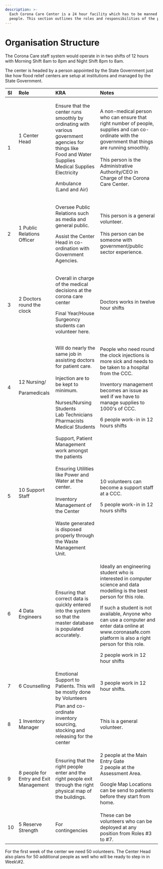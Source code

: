 ```yaml
---
description: >-
  Each Corona Care Center is a 24 hour facility which has to be manned by 42
  people. This section outlines the roles and responsibilities of the personnel.
---
```


# Organisation Structure

The Corona Care staff system would operate in in two shifts of 12 hours with Morning Shift 8am to 8pm and  Night Shift 8pm to 8am.

The center is headed by a person appointed by the State Government just like how flood relief centers are setup at institutions and managed by the State Government.

<table>
  <thead>
    <tr>
      <th style="text-align:left"><b>Sl</b>
      </th>
      <th style="text-align:left"><b>Role</b>
      </th>
      <th style="text-align:left"><b>KRA</b>
      </th>
      <th style="text-align:left"><b>Notes</b>
      </th>
    </tr>
  </thead>
  <tbody>
    <tr>
      <td style="text-align:left">1</td>
      <td style="text-align:left">1 Center Head
        <br />
        <br />
        <br />
        <br />
      </td>
      <td style="text-align:left">
        <p>Ensure that the center runs smoothly by ordinating with various government
          agencies for things like
          <br />Food and Water Supplies
          <br />Medical Supplies
          <br />Electricity</p>
        <p>Ambulance (Land and Air)</p>
      </td>
      <td style="text-align:left">A non-medical person who can ensure that right number of people, supplies
        and can co-ordinate with the government that things are running smoothly.
        <br
        />
        <br />This person is the Administrative Authority/CEO in Charge of the Corona
        Care Center.</td>
    </tr>
    <tr>
      <td style="text-align:left">2</td>
      <td style="text-align:left">1 Public Relations Officer</td>
      <td style="text-align:left">
        <p>Oversee Public Relations such as media and general public.</p>
        <p></p>
        <p>Assist the Center Head in co-ordination with Government Agencies.</p>
      </td>
      <td style="text-align:left">This person is a general volunteer.
        <br />
        <br />This person can be someone with government/public sector experience.</td>
    </tr>
    <tr>
      <td style="text-align:left">3</td>
      <td style="text-align:left">2 Doctors round the clock</td>
      <td style="text-align:left">
        <p>Overall in charge of the medical decisions at the corona care center</p>
        <p></p>
        <p>Final Year/House Surgeoncy students can volunteer here.</p>
      </td>
      <td style="text-align:left">Doctors works in twelve hour shifts</td>
    </tr>
    <tr>
      <td style="text-align:left">4</td>
      <td style="text-align:left">
        <p>12 Nursing/</p>
        <p>Paramedicals</p>
      </td>
      <td style="text-align:left">Will do nearly the same job in assisting doctors for patient care.
        <br
        />
        <br />Injection are to be kept to minimum.
        <br />
        <br />Nurses/Nursing Students
        <br />Lab Technicians
        <br />Pharmacists
        <br />Medical Students
        <br />
      </td>
      <td style="text-align:left">
        <p>People who need round the clock injections is more sick and needs to be
          taken to a hospital from the CCC.</p>
        <p></p>
        <p>Inventory management becomes an issue as well if we have to manage supplies
          to 1000&apos;s of CCC.</p>
        <p></p>
        <p>6 people work-in in 12 hours shifts</p>
      </td>
    </tr>
    <tr>
      <td style="text-align:left">5</td>
      <td style="text-align:left">10 Support Staff
        <br />
        <br />
      </td>
      <td style="text-align:left">Support, Patient Management work amongst the patients
        <br />
        <br />Ensuring Utilities like Power and Water at the center.
        <br />
        <br />Inventory Management of the Center
        <br />
        <br />Waste generated is disposed properly through the Waste Management Unit.</td>
      <td
      style="text-align:left">
        <p>10 volunteers can become a support staff at a CCC.</p>
        <p></p>
        <p>5 people work-in in 12 hours shifts</p>
        </td>
    </tr>
    <tr>
      <td style="text-align:left">6</td>
      <td style="text-align:left">4 Data Engineers</td>
      <td style="text-align:left">Ensuring that correct data is quickly entered into the system so that
        the master database is populated accurately.</td>
      <td style="text-align:left">
        <p>Ideally an engineering student who is interested in computer science and
          data modelling is the best person for this role.</p>
        <p></p>
        <p>If such a student is not available, Anyone who can use a computer and
          enter data online at www.coronasafe.com platform is also a right person
          for this role.</p>
        <p></p>
        <p>2 people work in 12 hour shifts</p>
      </td>
    </tr>
    <tr>
      <td style="text-align:left">7</td>
      <td style="text-align:left">6 Counselling</td>
      <td style="text-align:left">Emotional Support to Patients. This will be mostly done by Volunteers</td>
      <td
      style="text-align:left">3 people work in 12 hour shifts.</td>
    </tr>
    <tr>
      <td style="text-align:left">8</td>
      <td style="text-align:left">1 Inventory Manager</td>
      <td style="text-align:left">Plan and co-ordinate inventory sourcing, stocking and releasing for the
        center</td>
      <td style="text-align:left">This is a general volunteer.</td>
    </tr>
    <tr>
      <td style="text-align:left">9</td>
      <td style="text-align:left">8 people for Entry and Exit Management</td>
      <td style="text-align:left">Ensuring that the right people enter and the right people exit through
        the right physical map of the buildings.</td>
      <td style="text-align:left">
        <p>2 people at the Main Entry Gate
          <br />2 people at the Assessment Area.
          <br />
        </p>
        <p>Google Map Locations can be send to patients before they start from home.</p>
      </td>
    </tr>
    <tr>
      <td style="text-align:left">10</td>
      <td style="text-align:left">5 Reserve Strength</td>
      <td style="text-align:left">For contingencies</td>
      <td style="text-align:left">These can be volunteers who can be deployed at any position from Roles
        #3 to #7.</td>
    </tr>
  </tbody>
</table>For the first week of the center we need 50 volunteers.   
The Center Head also plans for 50 additional people as well who will be ready to step in in Week\#2.




